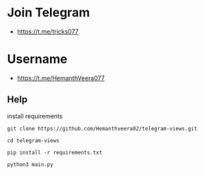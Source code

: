 # Join Telegram

- https://t.me/tricks077
# Username

- https://t.me/HemanthVeera077

## Help

install requirements
```
git clone https://github.com/Hemanthveera02/telegram-views.git
```
```
cd telegram-views
```

```
pip install -r requirements.txt
```
```
python3 main.py
```
